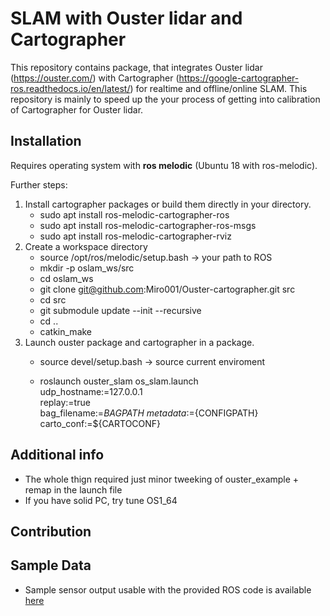 # SLAM with Ouster lidar and Cartographer


This repository contains package, that integrates Ouster lidar (https://ouster.com/) with Cartographer (https://google-cartographer-ros.readthedocs.io/en/latest/) for realtime and 
offline/online SLAM. This repository is mainly to speed up the your process of getting into calibration of Cartographer for Ouster lidar.
## Installation

Requires operating system with __ros melodic__ (Ubuntu 18 with ros-melodic).

Further steps:
1. Install cartographer packages or build them directly in your directory.
    * sudo apt install ros-melodic-cartographer-ros
    * sudo apt install ros-melodic-cartographer-ros-msgs
    * sudo apt install ros-melodic-cartographer-rviz
2. Create a workspace directory 
    * source /opt/ros/melodic/setup.bash -> your path to ROS
    * mkdir -p oslam_ws/src  
    * cd oslam_ws
    * git clone git@github.com:Miro001/Ouster-cartographer.git src
    * cd src  
    * git submodule update --init --recursive
    * cd .. 
    * catkin_make 
3. Launch ouster package and cartographer in a package.
    * source devel/setup.bash -> source current enviroment
    
    * roslaunch ouster_slam os_slam.launch \
                             udp_hostname:=127.0.0.1 \
                             replay:=true \
                             bag_filename:=${BAGPATH}\
                             metadata:=${CONFIGPATH}\
                             carto_conf:=${CARTOCONF}
    
## Additional info
* The whole thign required just minor tweeking of ouster_example + remap in the launch file
* If you have solid PC, try tune OS1_64 

## Contribution

## Sample Data

* Sample sensor output usable with the provided ROS code is available
  [here](https://data.ouster.io/sample-data-1.13)
